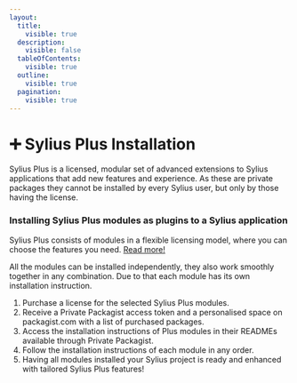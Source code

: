 ```yaml
---
layout:
  title:
    visible: true
  description:
    visible: false
  tableOfContents:
    visible: true
  outline:
    visible: true
  pagination:
    visible: true
---
```


# ➕ Sylius Plus Installation

Sylius Plus is a licensed, modular set of advanced extensions to Sylius applications that add new features and experience. As these are private packages they cannot be installed by every Sylius user, but only by those having the license.

### Installing Sylius Plus modules as plugins to a Sylius application

Sylius Plus consists of modules in a flexible licensing model, where you can choose the features you need. [Read more!](https://sylius.com/plus/?utm\_source=docs)

All the modules can be installed independently, they also work smoothly together in any combination. Due to that each module has its own installation instruction.

1. Purchase a license for the selected Sylius Plus modules.
2. Receive a Private Packagist access token and a personalised space on packagist.com with a list of purchased packages.
3. Access the installation instructions of Plus modules in their READMEs available through Private Packagist.
4. Follow the installation instructions of each module in any order.
5. Having all modules installed your Sylius project is ready and enhanced with tailored Sylius Plus features!
